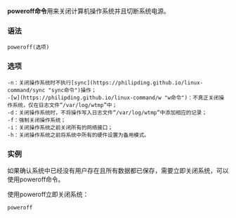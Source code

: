 **poweroff命令**用来关闭计算机操作系统并且切断系统电源。

### 语法  

```
poweroff(选项)
```

### 选项  

```
-n：关闭操作系统时不执行[sync](https://philipding.github.io/linux-command/sync "sync命令")操作；
-[w](https://philipding.github.io/linux-command/w "w命令")：不真正关闭操作系统，仅在日志文件“/var/log/wtmp”中；
-d：关闭操作系统时，不将操作写入日志文件“/var/log/wtmp”中添加相应的记录；
-f：强制关闭操作系统；
-i：关闭操作系统之前关闭所有的网络接口；
-h：关闭操作系统之前将系统中所有的硬件设置为备用模式。
```

### 实例  

如果确认系统中已经没有用户存在且所有数据都已保存，需要立即关闭系统，可以使用poweroff命令。

使用poweroff立即关闭系统：

```
poweroff
```